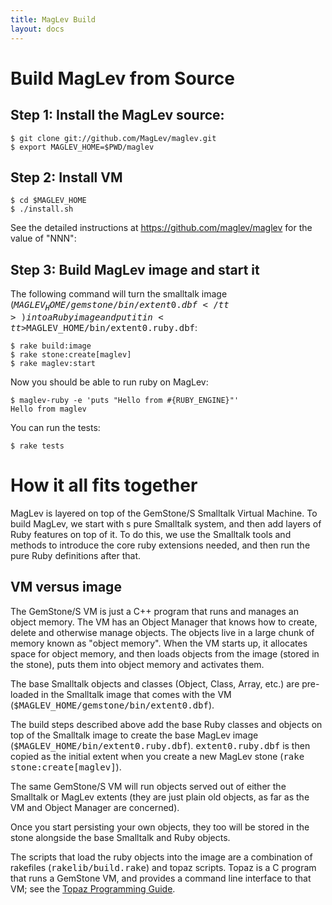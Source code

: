 ```yaml
---
title: MagLev Build
layout: docs
---
```

# Build MagLev from Source

## Step 1: Install the MagLev source:

    $ git clone git://github.com/MagLev/maglev.git
    $ export MAGLEV_HOME=$PWD/maglev

## Step 2: Install VM

    $ cd $MAGLEV_HOME
    $ ./install.sh

See the detailed instructions at <https://github.com/maglev/maglev> for the
value of "NNN":

## Step 3: Build MagLev image and start it

The following command will turn the smalltalk image
(<tt>$MAGLEV_HOME/gemstone/bin/extent0.dbf</tt>) into a Ruby image and put
it in <tt>$MAGLEV_HOME/bin/extent0.ruby.dbf</tt>:

    $ rake build:image
    $ rake stone:create[maglev]
    $ rake maglev:start

Now you should be able to run ruby on MagLev:


    $ maglev-ruby -e 'puts "Hello from #{RUBY_ENGINE}"'
    Hello from maglev

You can run the tests:

    $ rake tests

# How it all fits together

MagLev is layered on top of the GemStone/S Smalltalk Virtual Machine.  To
build MagLev, we start with s pure Smalltalk system, and then add layers of
Ruby features on top of it.  To do this, we use the Smalltalk tools and
methods to introduce the core ruby extensions needed, and then run the pure
Ruby definitions after that.

## VM versus image

The GemStone/S VM is just a C++ program that runs and manages an object
memory.  The VM has an Object Manager that knows how to create, delete and
otherwise manage objects. The objects live in a large chunk of memory known
as "object memory".  When the VM starts up, it allocates space for object
memory, and then loads objects from the image (stored in the stone), puts
them into object memory and activates them.

The base Smalltalk objects and classes (Object, Class, Array, etc.)  are
pre-loaded in the Smalltalk image that comes with the VM
(<tt>$MAGLEV_HOME/gemstone/bin/extent0.dbf</tt>).

The build steps described above add the base Ruby classes and objects on
top of the Smalltalk image to create the base MagLev image
(<tt>$MAGLEV_HOME/bin/extent0.ruby.dbf</tt>).  <tt>extent0.ruby.dbf</tt> is
then copied as the initial extent when you create a new MagLev stone
(<tt>rake stone:create[maglev]</tt>).

The same GemStone/S VM will run objects served out of either the Smalltalk
or MagLev extents (they are just plain old objects, as far as the VM and
Object Manager are concerned).

Once you start persisting your own objects, they too will be stored in the
stone alongside the base Smalltalk and Ruby objects.

The scripts that load the ruby objects into the image are a combination of
rakefiles (<tt>rakelib/build.rake</tt>) and topaz scripts.  Topaz is a C
program that runs a GemStone VM, and provides a command line interface to
that VM; see the
[Topaz Programming Guide](http://community.gemstone.com/download/attachments/6816350/GS64-Topaz-3.0.pdf?version=1).

